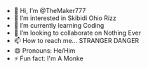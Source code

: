 - 👋 Hi, I’m @TheMaker777
- 👀 I’m interested in Skibidi Ohio Rizz
- 🌱 I’m currently learning Coding
- 💞️ I’m looking to collaborate on Nothing Ever
- 📫 How to reach me... STRANGER DANGER
- 😄 Pronouns: He/Him
- ⚡ Fun fact: I'm A Monke

<!---
TheMaker777/TheMaker777 is a ✨ special ✨ repository because its `README.md` (this file) appears on your GitHub profile.
You can click the Preview link to take a look at your changes.
--->
